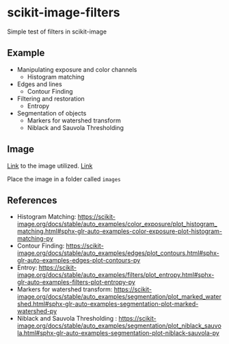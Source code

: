 # scikit-image-filters
Simple test of filters in scikit-image

## Example

- Manipulating exposure and color channels
  - Histogram matching
- Edges and lines
  - Contour Finding
- Filtering and restoration
  - Entropy
- Segmentation of objects
  - Markers for watershed transform
  - Niblack and Sauvola Thresholding

## Image

[Link](https://resi.ze-robot.com/dl/st/studying-girl-ai-resized-.-3840%C3%972160.jpg) to the image utilized.
[Link](https://www.pexels.com/photo/bird-s-eye-view-of-city-2246476/)

Place the image in a folder called `images`

## References

- Histogram Matching: https://scikit-image.org/docs/stable/auto_examples/color_exposure/plot_histogram_matching.html#sphx-glr-auto-examples-color-exposure-plot-histogram-matching-py
- Contour Finding: https://scikit-image.org/docs/stable/auto_examples/edges/plot_contours.html#sphx-glr-auto-examples-edges-plot-contours-py
- Entroy: https://scikit-image.org/docs/stable/auto_examples/filters/plot_entropy.html#sphx-glr-auto-examples-filters-plot-entropy-py
- Markers for watershed transform: https://scikit-image.org/docs/stable/auto_examples/segmentation/plot_marked_watershed.html#sphx-glr-auto-examples-segmentation-plot-marked-watershed-py
- Niblack and Sauvola Thresholding : https://scikit-image.org/docs/stable/auto_examples/segmentation/plot_niblack_sauvola.html#sphx-glr-auto-examples-segmentation-plot-niblack-sauvola-py